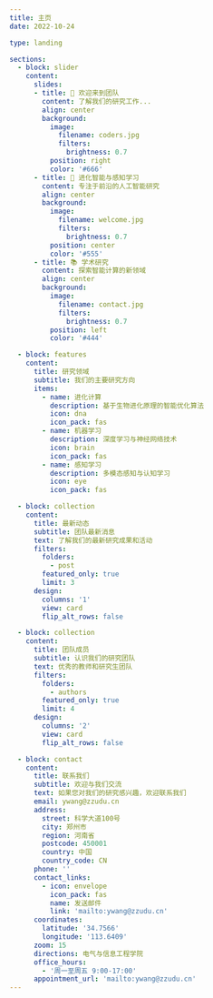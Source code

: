 ```yaml
---
title: 主页
date: 2022-10-24

type: landing

sections:
  - block: slider
    content:
      slides:
      - title: 👋 欢迎来到团队
        content: 了解我们的研究工作...
        align: center
        background:
          image:
            filename: coders.jpg
            filters:
              brightness: 0.7
          position: right
          color: '#666'
      - title: 🔬 进化智能与感知学习
        content: 专注于前沿的人工智能研究
        align: center
        background:
          image:
            filename: welcome.jpg
            filters:
              brightness: 0.7
          position: center
          color: '#555'
      - title: 📚 学术研究
        content: 探索智能计算的新领域
        align: center
        background:
          image:
            filename: contact.jpg
            filters:
              brightness: 0.7
          position: left
          color: '#444'

  - block: features
    content:
      title: 研究领域
      subtitle: 我们的主要研究方向
      items:
        - name: 进化计算
          description: 基于生物进化原理的智能优化算法
          icon: dna
          icon_pack: fas
        - name: 机器学习
          description: 深度学习与神经网络技术
          icon: brain
          icon_pack: fas
        - name: 感知学习
          description: 多模态感知与认知学习
          icon: eye
          icon_pack: fas

  - block: collection
    content:
      title: 最新动态
      subtitle: 团队最新消息
      text: 了解我们的最新研究成果和活动
      filters:
        folders:
          - post
        featured_only: true
        limit: 3
      design:
        columns: '1'
        view: card
        flip_alt_rows: false

  - block: collection
    content:
      title: 团队成员
      subtitle: 认识我们的研究团队
      text: 优秀的教师和研究生团队
      filters:
        folders:
          - authors
        featured_only: true
        limit: 4
      design:
        columns: '2'
        view: card
        flip_alt_rows: false

  - block: contact
    content:
      title: 联系我们
      subtitle: 欢迎与我们交流
      text: 如果您对我们的研究感兴趣，欢迎联系我们
      email: ywang@zzudu.cn
      address:
        street: 科学大道100号
        city: 郑州市
        region: 河南省
        postcode: 450001
        country: 中国
        country_code: CN
      phone: ''
      contact_links:
        - icon: envelope
          icon_pack: fas
          name: 发送邮件
          link: 'mailto:ywang@zzudu.cn'
      coordinates:
        latitude: '34.7566'
        longitude: '113.6409'
      zoom: 15
      directions: 电气与信息工程学院
      office_hours:
        - '周一至周五 9:00-17:00'
      appointment_url: 'mailto:ywang@zzudu.cn'
---
```

